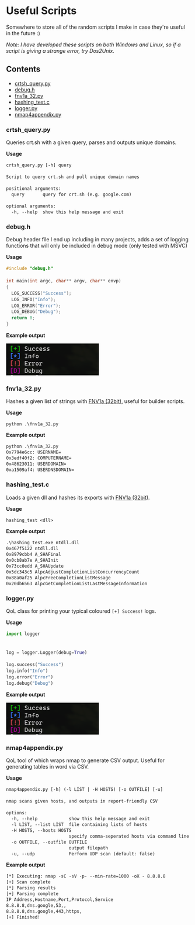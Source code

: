 # Useful Scripts
Somewhere to store all of the random scripts I make in case they're useful in the future :)

*Note: I have developed these scripts on both Windows and Linux, so if a script is giving a strange error, try Dos2Unix.*

## Contents

- [crtsh_query.py](#crtsh_querypy)
- [debug.h](#debugh)
- [fnv1a_32.py](#fnv1a_32py)
- [hashing_test.c](#hashing_testc)
- [logger.py](#loggerpy)
- [nmap4appendix.py](#nmap4appendixpy)

### crtsh\_query.py

Queries crt.sh with a given query, parses and outputs unique domains.

**Usage**

```
crtsh_query.py [-h] query

Script to query crt.sh and pull unique domain names

positional arguments:
  query       query for crt.sh (e.g. google.com)

optional arguments:
  -h, --help  show this help message and exit
```

### debug.h

Debug header file I end up including in many projects, adds a set of logging functions that will only be included in debug mode (only tested with MSVC)

**Usage**

```c
#include "debug.h"

int main(int argc, char** argv, char** envp)
{
  LOG_SUCCESS("Success");
  LOG_INFO("Info");
  LOG_ERROR("Error");
  LOG_DEBUG("Debug");
  return 0;
}
```

**Example output**

![screenshot of debug logging output](img/debug_h.png) 

### fnv1a\_32.py

Hashes a given list of strings with [FNV1a (32bit)](https://en.wikipedia.org/wiki/Fowler%E2%80%93Noll%E2%80%93Vo_hash_function), useful for builder scripts.

**Usage**

```
python .\fnv1a_32.py
```

**Example output**

```
python .\fnv1a_32.py
0x7794e6cc: USERNAME=
0x3edf40f2: COMPUTERNAME=
0x48623011: USERDOMAIN=
0xa1509af4: USERDNSDOMAIN=
```

### hashing\_test.c

Loads a given dll and hashes its exports with [FNV1a (32bit)](https://en.wikipedia.org/wiki/Fowler%E2%80%93Noll%E2%80%93Vo_hash_function).

**Usage**

```
hashing_test <dll>
```

**Example output**

```
.\hashing_test.exe ntdll.dll
0x467f5122 ntdll.dll
0x8979cbb4 A_SHAFinal
0x0cb8ab7e A_SHAInit
0x73cc0edd A_SHAUpdate
0x5dc343c5 AlpcAdjustCompletionListConcurrencyCount
0x88a0af25 AlpcFreeCompletionListMessage
0x20db6563 AlpcGetCompletionListLastMessageInformation
```

### logger.py

QoL class for printing your typical coloured `[+] Success!` logs.

**Usage**

```python
import logger


log = logger.Logger(debug=True)

log.success("Success")
log.info("Info")
log.error("Error")
log.debug("Debug")
```

**Example output**

![screenshot of logging output](img/debug_h.png) 

### nmap4appendix.py

QoL tool of which wraps nmap to generate CSV output. Useful for generating tables in word via CSV.

**Usage**

```
nmap4appendix.py [-h] (-l LIST | -H HOSTS) [-o OUTFILE] [-u]

nmap scans given hosts, and outputs in report-friendly CSV

options:
  -h, --help            show this help message and exit
  -l LIST, --list LIST  file containing lists of hosts
  -H HOSTS, --hosts HOSTS
                        specify comma-seperated hosts via command line
  -o OUTFILE, --outfile OUTFILE
                        output filepath
  -u, --udp             Perform UDP scan (default: false)
```

**Example output**

```
[*] Executing: nmap -sC -sV -p- --min-rate=1000 -oX - 8.8.8.8
[+] Scan complete
[*] Parsing results
[+] Parsing complete
IP Address,Hostname,Port,Protocol,Service
8.8.8.8,dns.google,53,,
8.8.8.8,dns.google,443,https,
[+] Finished!
```